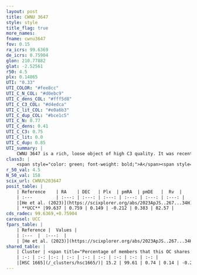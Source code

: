 ```yaml
---
layout: post
title: CWNU 3647
style: style
title_flag: true
more_names: 
fname: cwnu3647
fov: 0.15
ra_icrs: 99.6369
de_icrs: 0.75904
glon: 210.77882
glat: -2.52561
r50: 4.5
plx: 0.14865
UTI: "0.33"
UTI_COLOR: "#fee8cc"
UTI_C_N_COL: "#d0ebc9"
UTI_C_dens_COL: "#fff5d8"
UTI_C_C3_COL: "#d4edca"
UTI_C_lit_COL: "#e0a6b3"
UTI_C_dup_COL: "#bce1c5"
UTI_C_N: 0.77
UTI_C_dens: 0.41
UTI_C_C3: 0.75
UTI_C_lit: 0.0
UTI_C_dup: 0.85
UTI_summary: |
    CWNU 3647 is a rich, loose object of high C3 quality. It was recently reported in the literature.<br><br>This is very likely a unique object, which shares a small percentage of members with at least one previously reported entry.
class3: |
    <span style="color: green; font-weight: bold;">A</span><span style="color: #FFC300; font-weight: bold;">B</span>
r_50_val: 4.5
N_50_val: 158
scix_url: CWNU%203647
posit_table: |
    | Reference    | RA    | DEC   | Plx  | pmRA  | pmDE   |  Rv  |
    | :---         | :---: | :---: | :---: | :---: | :---: | :---: |
    |[He et al. (2023)](https://scixplorer.org/abs/2023ApJS..267...34H) | 99.636 | 0.763 | 0.152 | -0.205 | 0.385 | 97.93 |
    | **UCC** |99.637 | 0.759 | 0.149 | -0.212 | 0.383 | 82.57 | 
cds_radec: 99.6369,+0.75904
carousel: UCC
fpars_table: |
    | Reference |  Values |
    | :---  |  :---:  |
    | [He et al. (2023)](https://scixplorer.org/abs/2023ApJS..267...34H) | `A0=3.05, m-M=14.55, logA=6.6` |
shared_table: |
    | Cluster | <span title="Percentage of members that this OC shares with the ones listed">%</span>   | RA   | DEC   | Plx   | pmRA  | pmDE  | Rv | UTI |
    | :-: | :-: |:-: | :-: | :-: | :-: | :-: | :-: | :-: |
    |[HSC 1665](/_clusters/hsc1665/)| 15.2 | 99.61 | 0.74 | 0.14 | -0.25 | 0.37 | -- |0.23 |
---
```

